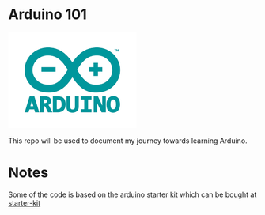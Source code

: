 # Arduino 101

![arduino logo](./assets\img\arduino-logo.png)

This repo will be used to document my journey towards learning Arduino.

# Notes

Some of the code is based on the arduino starter kit which can be bought at [starter-kit](https://store.arduino.cc/products/arduino-starter-kit-multi-language)
